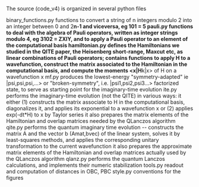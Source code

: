 The source (code_v4) is organized in several python files

binary_functions.py functions to convert a string of n integers modulo 2 into an integer between 0 and 2**n-1 and viceversa, eg 101 = 5 
pauli.py            functions to deal with the algebra of Pauli operators, written as integer strings modulo 4, eg 3102 = ZXIY, and to apply a Pauli operator to an element of the computational basis
hamiltonian.py      defines the Hamiltonians we studied in the QITE paper, the Heisenberg short-range, Maxcut etc, as linear combinations of Pauli operators; 
                    contains functions to apply H to a wavefunction, construct the matrix associated to the Hamiltonian in the computational basis, 
                    and compute the moments <x|H**k|x> of H on a wavefunction x
mf.py               produces the lowest-energy "symmetry-adapted" ie |psi,psi,psi,...> or "broken-symmetry", i.e. |psi1,psi2,psi3...> factorized state, 
                    to serve as starting point for the imaginary-time evolution
ite.py	            performs the imaginary-time evolution (not the QITE) in various ways:
                    it either (1) constructs the matrix associate to H in the computational basis, diagonalizes it, and applies its exponential to a wavefunction x
                    or (2) applies exp(-dt*H) to x by Taylor series
                    it also prepares the matrix elements of the Hamiltonian and overlap matrices needed by the QLanczos algorithm
qite.py             performs the quantum imaginary time evolution -- constructs the matrix A and the vector b (Amat,bvec) of the linear system, 
                    solves it by least-squares methods, and applies the corresponding unitary transformation to the current wavefunction
                    it also prepares the approximate matrix elements of the Hamiltonian and overlap matrices actually used by the QLanczos algorithm
qlanz.py            performs the quantum Lanczos calculations, and implements their numeric stabilization
tools.py            readout and computation of distances in OBC, PBC
style.py            conventions for the figures

